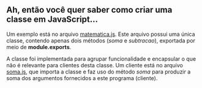 ## Ah, então você quer saber como criar uma classe em JavaScript...
Um exemplo está no arquivo [matematica.js](matematica.js). Este
arquivo possui uma única classe, contendo apenas dois 
métodos (_soma_ e _subtracao_), exportada por meio de 
**module.exports**.

A classe foi implementada para agrupar funcionalidade e 
encapsular o que não é relevante para clientes desta classe.
Um cliente está no arquivo [soma.js](soma.js), que importa
a classe e faz uso do método _soma_ para produzir a soma 
dos argumentos fornecidos a este programa (cliente).

